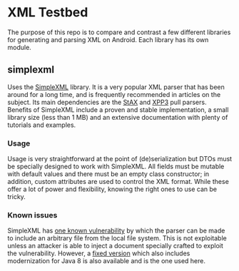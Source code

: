 # XML Testbed

The purpose of this repo is to compare and contrast a few different libraries for generating and
parsing XML on Android. Each library has its own module.

## simplexml

Uses the [SimpleXML](https://simple.sourceforge.net/) library. It is a very popular XML parser that
has been around for a long time, and is frequently recommended in articles on the subject. Its main 
dependencies are the [StAX](https://www.xml.com/pub/a/2003/09/17/stax.html) and [XPP3](https://github.com/codelibs/xpp3)
pull parsers. Benefits of SimpleXML include a proven and stable implementation, a small library size
(less than 1 MB) and an extensive documentation with plenty of tutorials and examples.

### Usage

Usage is very straightforward at the point of (de)serialization but DTOs must be specially designed
to work with SimpleXML. All fields must be mutable with default values and there must be an empty
class constructor; in addition, custom attributes are used to control the XML format. While these
offer a lot of power and flexibility, knowing the right ones to use can be tricky.

### Known issues

SimpleXML has [one known vulnerability](https://www.cvedetails.com/cve/CVE-2017-1000190/) by which
the parser can be made to include an arbitrary file from the local file system. This is not 
exploitable unless an attacker is able to inject a document specially crafted to exploit the
vulnerability. However, a [fixed version](https://github.com/carrotsearch/simplexml-safe) which also
includes modernization for Java 8 is also available and is the one used here.

